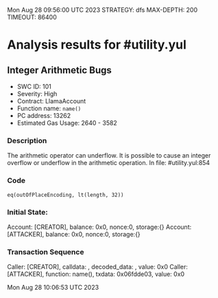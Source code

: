 Mon Aug 28 09:56:00 UTC 2023
STRATEGY: dfs
MAX-DEPTH: 200
TIMEOUT: 86400
# Analysis results for #utility.yul

## Integer Arithmetic Bugs
- SWC ID: 101
- Severity: High
- Contract: LlamaAccount
- Function name: `name()`
- PC address: 13262
- Estimated Gas Usage: 2640 - 3582

### Description

The arithmetic operator can underflow.
It is possible to cause an integer overflow or underflow in the arithmetic operation.
In file: #utility.yul:854

### Code

```
eq(outOfPlaceEncoding, lt(length, 32))
```

### Initial State:

Account: [CREATOR], balance: 0x0, nonce:0, storage:{}
Account: [ATTACKER], balance: 0x0, nonce:0, storage:{}

### Transaction Sequence

Caller: [CREATOR], calldata: , decoded_data: , value: 0x0
Caller: [ATTACKER], function: name(), txdata: 0x06fdde03, value: 0x0


Mon Aug 28 10:06:53 UTC 2023
